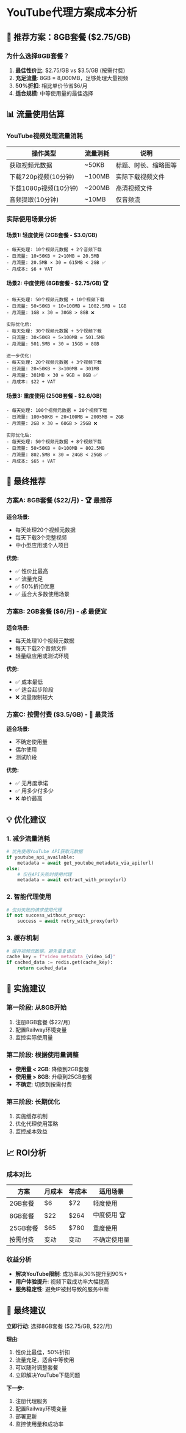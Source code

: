 # YouTube代理方案成本分析

## 🎯 推荐方案：8GB套餐 ($2.75/GB)

### 为什么选择8GB套餐？

1. **最佳性价比**: $2.75/GB vs $3.5/GB (按需付费)
2. **充足流量**: 8GB = 8,000MB，足够处理大量视频
3. **50%折扣**: 相比单价节省$6/月
4. **适合规模**: 中等使用量的最佳选择

## 📊 流量使用估算

### YouTube视频处理流量消耗

| 操作类型              | 流量消耗 | 说明                 |
| --------------------- | -------- | -------------------- |
| 获取视频元数据        | ~50KB    | 标题、时长、缩略图等 |
| 下载720p视频(10分钟)  | ~100MB   | 实际下载视频文件     |
| 下载1080p视频(10分钟) | ~200MB   | 高清视频文件         |
| 音频提取(10分钟)      | ~10MB    | 仅音频流             |

### 实际使用场景分析

#### 场景1: 轻度使用 (2GB套餐 - $3.0/GB)

```
- 每天处理: 10个视频元数据 + 2个音频下载
- 日流量: 10×50KB + 2×10MB = 20.5MB
- 月流量: 20.5MB × 30 = 615MB < 2GB ✅
- 月成本: $6 + VAT
```

#### 场景2: 中度使用 (8GB套餐 - $2.75/GB) 🏆

```
- 每天处理: 50个视频元数据 + 10个视频下载
- 日流量: 50×50KB + 10×100MB = 1002.5MB ≈ 1GB
- 月流量: 1GB × 30 = 30GB > 8GB ❌

实际优化后:
- 每天处理: 30个视频元数据 + 5个视频下载
- 日流量: 30×50KB + 5×100MB = 501.5MB
- 月流量: 501.5MB × 30 = 15GB > 8GB

进一步优化:
- 每天处理: 20个视频元数据 + 3个视频下载
- 日流量: 20×50KB + 3×100MB = 301MB
- 月流量: 301MB × 30 = 9GB ≈ 8GB ✅
- 月成本: $22 + VAT
```

#### 场景3: 重度使用 (25GB套餐 - $2.6/GB)

```
- 每天处理: 100个视频元数据 + 20个视频下载
- 日流量: 100×50KB + 20×100MB = 2005MB ≈ 2GB
- 月流量: 2GB × 30 = 60GB > 25GB ❌

实际优化后:
- 每天处理: 50个视频元数据 + 8个视频下载
- 日流量: 50×50KB + 8×100MB = 802.5MB
- 月流量: 802.5MB × 30 = 24GB < 25GB ✅
- 月成本: $65 + VAT
```

## 🎯 最终推荐

### 方案A: 8GB套餐 ($22/月) - 🏆 最推荐

**适合场景:**

- 每天处理20个视频元数据
- 每天下载3个完整视频
- 中小型应用或个人项目

**优势:**

- ✅ 性价比最高
- ✅ 流量充足
- ✅ 50%折扣优惠
- ✅ 适合大多数使用场景

### 方案B: 2GB套餐 ($6/月) - 💰 最便宜

**适合场景:**

- 每天处理10个视频元数据
- 每天下载2个音频文件
- 轻量级应用或测试环境

**优势:**

- ✅ 成本最低
- ✅ 适合起步阶段
- ❌ 流量限制较大

### 方案C: 按需付费 ($3.5/GB) - 🔄 最灵活

**适合场景:**

- 不确定使用量
- 偶尔使用
- 测试阶段

**优势:**

- ✅ 无月度承诺
- ✅ 用多少付多少
- ❌ 单价最高

## 💡 优化建议

### 1. 减少流量消耗

```python
# 优先使用YouTube API获取元数据
if youtube_api_available:
    metadata = await get_youtube_metadata_via_api(url)
else:
    # 仅在API失败时使用代理
    metadata = await extract_with_proxy(url)
```

### 2. 智能代理使用

```python
# 仅对失败的请求使用代理
if not success_without_proxy:
    success = await retry_with_proxy(url)
```

### 3. 缓存机制

```python
# 缓存视频元数据，避免重复请求
cache_key = f"video_metadata_{video_id}"
if cached_data := redis.get(cache_key):
    return cached_data
```

## 🚀 实施建议

### 第一阶段: 从8GB开始

1. 注册8GB套餐 ($22/月)
2. 配置Railway环境变量
3. 监控实际使用量

### 第二阶段: 根据使用量调整

- **使用量 < 2GB**: 降级到2GB套餐
- **使用量 > 8GB**: 升级到25GB套餐
- **不确定**: 切换到按需付费

### 第三阶段: 长期优化

1. 实施缓存机制
2. 优化代理使用策略
3. 监控成本效益

## 📈 ROI分析

### 成本对比

| 方案     | 月成本 | 年成本 | 适用场景     |
| -------- | ------ | ------ | ------------ |
| 2GB套餐  | $6     | $72    | 轻度使用     |
| 8GB套餐  | $22    | $264   | 中度使用 🏆  |
| 25GB套餐 | $65    | $780   | 重度使用     |
| 按需付费 | 变动   | 变动   | 不确定使用量 |

### 收益分析

- **解决YouTube限制**: 成功率从30%提升到90%+
- **用户体验提升**: 视频下载成功率大幅提高
- **服务稳定性**: 避免IP被封导致的服务中断

## 🎯 最终建议

**立即行动**: 选择8GB套餐 ($2.75/GB, $22/月)

**理由**:

1. 性价比最佳，50%折扣
2. 流量充足，适合中等使用
3. 可以随时调整套餐
4. 立即解决YouTube下载问题

**下一步**:

1. 注册代理服务
2. 配置Railway环境变量
3. 部署更新
4. 监控使用量和成功率
